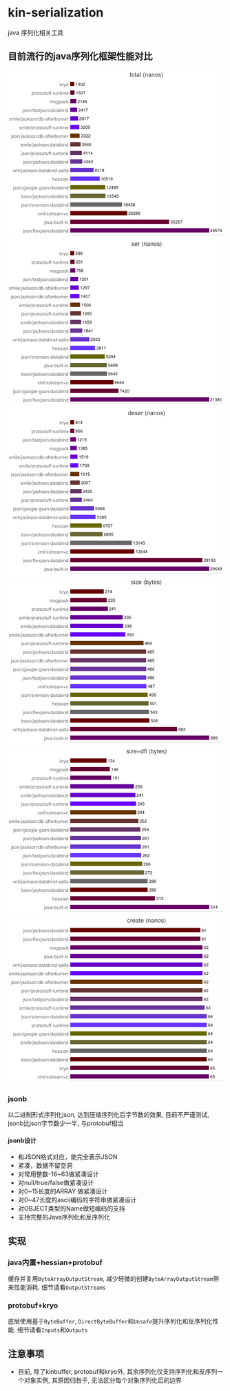# **kin-serialization**
java 序列化相关工具

## **目前流行的java序列化框架性能对比**
![](doc/performance/total.jpg)
![](doc/performance/serialize.jpg)
![](doc/performance/deserialize.jpg)
![](doc/performance/size.jpg)
![](doc/performance/size+dfl.jpg)
![](doc/performance/create.jpg)

### jsonb
以二进制形式序列化json, 达到压缩序列化后字节数的效果, 目前不严谨测试, jsonb比json字节数少一半, 与protobuf相当

#### jsonb设计
* 和JSON格式对应，能完全表示JSON
* 紧凑，数据不留空洞
* 对常用整数-16~63做紧凑设计
* 对null/true/false做紧凑设计
* 对0~15长度的ARRAY 做紧凑设计
* 对0~47长度的ascii编码的字符串做紧凑设计
* 对OBJECT类型的Name做短编码的支持
* 支持完整的Java序列化和反序列化

## **实现**
### **java内置+hessian+protobuf**
缓存并复用`ByteArrayOutputStream`, 减少轻微的创建`ByteArrayOutputStream`带来性能消耗. 细节请看`OutputStreams`

### **protobuf+kryo**
底层使用基于`ByteBuffer`, `DirectByteBuffer`和`Unsafe`提升序列化和反序列化性能. 细节请看`Inputs`和`Outputs`

## **注意事项**
* 目前, 除了kinbuffer, protobuf和kryo外, 其余序列化仅支持序列化和反序列一个对象实例, 其原因归咎于, 无法区分每个对象序列化后的边界